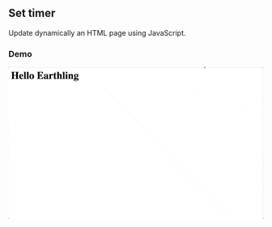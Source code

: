 ## Set timer

Update dynamically an HTML page using JavaScript.

### Demo

![Set timer demo](demo/demo.gif)





